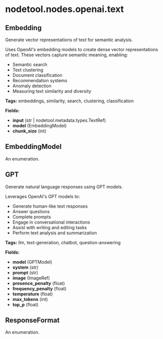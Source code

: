 # nodetool.nodes.openai.text

## Embedding

Generate vector representations of text for semantic analysis.

Uses OpenAI's embedding models to create dense vector representations of text.
These vectors capture semantic meaning, enabling:
- Semantic search
- Text clustering
- Document classification
- Recommendation systems
- Anomaly detection
- Measuring text similarity and diversity

**Tags:** embeddings, similarity, search, clustering, classification

**Fields:**
- **input** (str | nodetool.metadata.types.TextRef)
- **model** (EmbeddingModel)
- **chunk_size** (int)


## EmbeddingModel

An enumeration.

## GPT

Generate natural language responses using GPT models.

Leverages OpenAI's GPT models to:
- Generate human-like text responses
- Answer questions
- Complete prompts
- Engage in conversational interactions
- Assist with writing and editing tasks
- Perform text analysis and summarization

**Tags:** llm, text-generation, chatbot, question-answering

**Fields:**
- **model** (GPTModel)
- **system** (str)
- **prompt** (str)
- **image** (ImageRef)
- **presence_penalty** (float)
- **frequency_penalty** (float)
- **temperature** (float)
- **max_tokens** (int)
- **top_p** (float)


## ResponseFormat

An enumeration.

